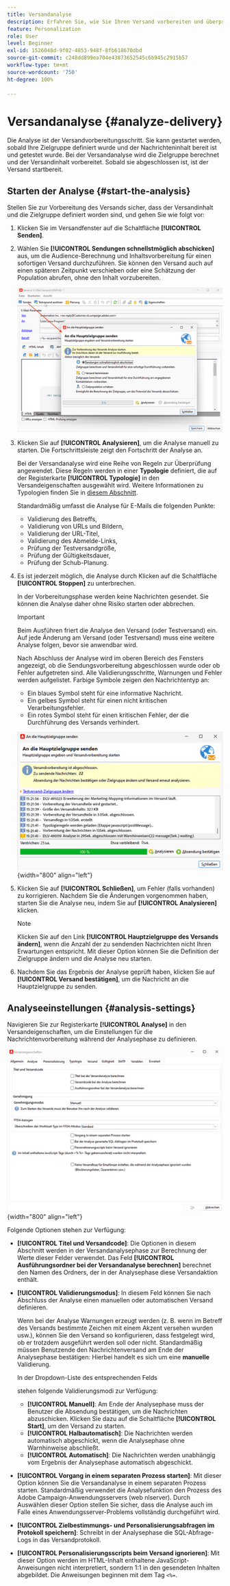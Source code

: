 ```yaml
---
title: Versandanalyse
description: Erfahren Sie, wie Sie Ihren Versand vorbereiten und überprüfen
feature: Personalization
role: User
level: Beginner
exl-id: 1526048d-9f02-4853-948f-8fb618670dbd
source-git-commit: c248dd899ea704e43873652545c6b945c2915b57
workflow-type: tm+mt
source-wordcount: '750'
ht-degree: 100%

---
```


# Versandanalyse {#analyze-delivery}

Die Analyse ist der Versandvorbereitungsschritt. Sie kann gestartet werden, sobald Ihre Zielgruppe definiert wurde und der Nachrichteninhalt bereit ist und getestet wurde. Bei der Versandanalyse wird die Zielgruppe berechnet und der Versandinhalt vorbereitet. Sobald sie abgeschlossen ist, ist der Versand startbereit.

## Starten der Analyse {#start-the-analysis}

Stellen Sie zur Vorbereitung des Versands sicher, dass der Versandinhalt und die Zielgruppe definiert worden sind, und gehen Sie wie folgt vor:

1. Klicken Sie im Versandfenster auf die Schaltfläche **[!UICONTROL Senden]**.
1. Wählen Sie **[!UICONTROL Sendungen schnellstmöglich abschicken]** aus, um die Audience-Berechnung und Inhaltsvorbereitung für einen sofortigen Versand durchzuführen. Sie können den Versand auch auf einen späteren Zeitpunkt verschieben oder eine Schätzung der Population abrufen, ohne den Inhalt vorzubereiten.

   ![](assets/delivery-analysis-start.png)

1. Klicken Sie auf **[!UICONTROL Analysieren]**, um die Analyse manuell zu starten. Die Fortschrittsleiste zeigt den Fortschritt der Analyse an.

   Bei der Versandanalyse wird eine Reihe von Regeln zur Überprüfung angewendet. Diese Regeln werden in einer **Typologie** definiert, die auf der Registerkarte **[!UICONTROL Typologie]** in den Versandeigenschaften ausgewählt wird. Weitere Informationen zu Typologien finden Sie in [diesem Abschnitt](../../automation/campaign-opt/campaign-typologies.md).

   Standardmäßig umfasst die Analyse für E-Mails die folgenden Punkte:

   * Validierung des Betreffs,
   * Validierung von URLs und Bildern,
   * Validierung der URL-Titel,
   * Validierung des Abmelde-Links,
   * Prüfung der Testversandgröße,
   * Prüfung der Gültigkeitsdauer,
   * Prüfung der Schub-Planung.


1. Es ist jederzeit möglich, die Analyse durch Klicken auf die Schaltfläche **[!UICONTROL Stoppen]** zu unterbrechen.

   In der Vorbereitungsphase werden keine Nachrichten gesendet. Sie können die Analyse daher ohne Risiko starten oder abbrechen.

   >[!IMPORTANT]
   >
   >Beim Ausführen friert die Analyse den Versand (oder Testversand) ein. Auf jede Änderung am Versand (oder Testversand) muss eine weitere Analyse folgen, bevor sie anwendbar wird.

   Nach Abschluss der Analyse wird im oberen Bereich des Fensters angezeigt, ob die Sendungsvorbereitung abgeschlossen wurde oder ob Fehler aufgetreten sind. Alle Validierungsschritte, Warnungen und Fehler werden aufgelistet. Farbige Symbole zeigen den Nachrichtentyp an:

   * Ein blaues Symbol steht für eine informative Nachricht.
   * Ein gelbes Symbol steht für einen nicht kritischen Verarbeitungsfehler.
   * Ein rotes Symbol steht für einen kritischen Fehler, der die Durchführung des Versands verhindert.

   ![](assets/delivery-analysis-results.png){width="800" align="left"}

1. Klicken Sie auf **[!UICONTROL Schließen]**, um Fehler (falls vorhanden) zu korrigieren. Nachdem Sie die Änderungen vorgenommen haben, starten Sie die Analyse neu, indem Sie auf **[!UICONTROL Analysieren]** klicken.

   >[!NOTE]
   >
   >Klicken Sie auf den Link **[!UICONTROL Hauptzielgruppe des Versands ändern]**, wenn die Anzahl der zu sendenden Nachrichten nicht Ihren Erwartungen entspricht. Mit dieser Option können Sie die Definition der Zielgruppe ändern und die Analyse neu starten.

1. Nachdem Sie das Ergebnis der Analyse geprüft haben, klicken Sie auf **[!UICONTROL Versand bestätigen]**, um die Nachricht an die Hauptzielgruppe zu senden.


## Analyseeinstellungen {#analysis-settings}

Navigieren Sie zur Registerkarte **[!UICONTROL Analyse]** in den Versandeigenschaften, um die Einstellungen für die Nachrichtenvorbereitung während der Analysephase zu definieren.

![](assets/delivery-properties-analysis-tab.png){width="800" align="left"}

Folgende Optionen stehen zur Verfügung:

* **[!UICONTROL Titel und Versandcode]**: Die Optionen in diesem Abschnitt werden in der Versandanalysephase zur Berechnung der Werte dieser Felder verwendet. Das Feld **[!UICONTROL Ausführungsordner bei der Versandanalyse berechnen]** berechnet den Namen des Ordners, der in der Analysephase diese Versandaktion enthält.

* **[!UICONTROL Validierungsmodus]**: In diesem Feld können Sie nach Abschluss der Analyse einen manuellen oder automatischen Versand definieren.

   Wenn bei der Analyse Warnungen erzeugt werden (z. B. wenn im Betreff des Versands bestimmte Zeichen mit einem Akzent versehen wurden usw.), können Sie den Versand so konfigurieren, dass festgelegt wird, ob er trotzdem ausgeführt werden soll oder nicht. Standardmäßig müssen Benutzende den Nachrichtenversand am Ende der Analysephase bestätigen: Hierbei handelt es sich um eine **manuelle** Validierung.

   In der Dropdown-Liste des entsprechenden Felds

   stehen folgende Validierungsmodi zur Verfügung:

   * **[!UICONTROL Manuell]**: Am Ende der Analysephase muss der Benutzer die Absendung bestätigen, um die Nachrichten abzuschicken. Klicken Sie dazu auf die Schaltfläche **[!UICONTROL Start]**, um den Versand zu starten.
   * **[!UICONTROL Halbautomatisch]**: Die Nachrichten werden automatisch abgeschickt, wenn die Analysephase ohne Warnhinweise abschließt.
   * **[!UICONTROL Automatisch]**: Die Nachrichten werden unabhängig vom Ergebnis der Analysephase automatisch abgeschickt.

* **[!UICONTROL Vorgang in einem separaten Prozess starten]**: Mit dieser Option können Sie die Versandanalyse in einem separaten Prozess starten. Standardmäßig verwendet die Analysefunktion den Prozess des Adobe Campaign-Anwendungsservers (web nlserver). Durch Auswählen dieser Option stellen Sie sicher, dass die Analyse auch im Falle eines Anwendungsserver-Problems vollständig durchgeführt wird.
* **[!UICONTROL Zielbestimmungs- und Personalisierungsabfragen im Protokoll speichern]**: Schreibt in der Analysephase die SQL-Abfrage-Logs in das Versandprotokoll.
* **[!UICONTROL Personalisierungsscripts beim Versand ignorieren]**: Mit dieser Option werden im HTML-Inhalt enthaltene JavaScript-Anweisungen nicht interpretiert, sondern 1:1 in den gesendeten Inhalten abgebildet. Die Anweisungen beginnen mit dem Tag `<%=`.
